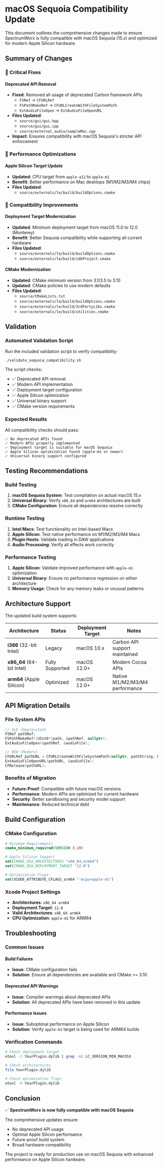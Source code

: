 # macOS Sequoia Compatibility Update

This document outlines the comprehensive changes made to ensure SpectrumWorx is fully compatible with macOS Sequoia (15.x) and optimized for modern Apple Silicon hardware.

## Summary of Changes

### 🔧 Critical Fixes

#### Deprecated API Removal
- **Fixed**: Removed all usage of deprecated Carbon framework APIs
  - `FSRef` → `CFURLRef`
  - `FSPathMakeRef` → `CFURLCreateWithFileSystemPath`
  - `ExtAudioFileOpen` → `ExtAudioFileOpenURL`
- **Files Updated**:
  - `source/gui/gui.hpp`
  - `source/gui/gui.cpp`
  - `source/external_audio/sampleMac.cpp`
- **Impact**: Ensures compatibility with macOS Sequoia's stricter API enforcement

### 🚀 Performance Optimizations

#### Apple Silicon Target Update
- **Updated**: CPU target from `apple-a12` to `apple-m1`
- **Benefit**: Better performance on Mac desktops (M1/M2/M3/M4 chips)
- **Files Updated**:
  - `source/externals/le/build/buildOptions.cmake`

### 🎯 Compatibility Improvements

#### Deployment Target Modernization
- **Updated**: Minimum deployment target from macOS 11.0 to 12.0 (Monterey)
- **Benefit**: Better Sequoia compatibility while supporting all current hardware
- **Files Updated**:
  - `source/externals/le/build/buildOptions.cmake`
  - `source/externals/le/build/sdkProject.cmake`

#### CMake Modernization
- **Updated**: CMake minimum version from 3.1/3.5 to 3.10
- **Updated**: CMake policies to use modern defaults
- **Files Updated**:
  - `source/CMakeLists.txt`
  - `source/externals/le/build/buildOptions.cmake`
  - `source/externals/le/build/3rdPartyLibs.cmake`
  - `source/externals/le/build/utilities.cmake`

## Validation

### Automated Validation Script
Run the included validation script to verify compatibility:

```bash
./validate_sequoia_compatibility.sh
```

The script checks:
- ✅ Deprecated API removal
- ✅ Modern API implementation
- ✅ Deployment target configuration
- ✅ Apple Silicon optimization
- ✅ Universal binary support
- ✅ CMake version requirements

### Expected Results
All compatibility checks should pass:
```
✅ No deprecated APIs found
✅ Modern APIs properly implemented
✅ Deployment target is suitable for macOS Sequoia
✅ Apple Silicon optimization found (apple-m1 or newer)
✅ Universal binary support configured
```

## Testing Recommendations

### Build Testing
1. **macOS Sequoia System**: Test compilation on actual macOS 15.x
2. **Universal Binary**: Verify `x86_64` and `arm64` architectures are built
3. **CMake Configuration**: Ensure all dependencies resolve correctly

### Runtime Testing
1. **Intel Macs**: Test functionality on Intel-based Macs
2. **Apple Silicon**: Test native performance on M1/M2/M3/M4 Macs
3. **Plugin Hosts**: Validate loading in DAW applications
4. **Audio Processing**: Verify all effects work correctly

### Performance Testing
1. **Apple Silicon**: Validate improved performance with `apple-m1` optimization
2. **Universal Binary**: Ensure no performance regression on either architecture
3. **Memory Usage**: Check for any memory leaks or unusual patterns

## Architecture Support

The updated build system supports:

| Architecture | Status | Deployment Target | Notes |
|--------------|--------|-------------------|-------|
| **i386** (32-bit Intel) | Legacy | macOS 10.x | Carbon API support maintained |
| **x86_64** (64-bit Intel) | Fully Supported | macOS 12.0+ | Modern Cocoa APIs |
| **arm64** (Apple Silicon) | Optimized | macOS 12.0+ | Native M1/M2/M3/M4 performance |

## API Migration Details

### File System APIs
```c++
// OLD (Deprecated)
FSRef pathRef;
FSPathMakeRef((UInt8*)path, &pathRef, nullptr);
ExtAudioFileOpen(&pathRef, &audioFile);

// NEW (Modern)
CFURLRef pathURL = CFURLCreateWithFileSystemPath(nullptr, pathString, kCFURLPOSIXPathStyle, false);
ExtAudioFileOpenURL(pathURL, &audioFile);
CFRelease(pathURL);
```

### Benefits of Migration
- **Future-Proof**: Compatible with future macOS versions
- **Performance**: Modern APIs are optimized for current hardware
- **Security**: Better sandboxing and security model support
- **Maintenance**: Reduced technical debt

## Build Configuration

### CMake Configuration
```cmake
# Minimum Requirements
cmake_minimum_required(VERSION 3.10)

# Apple Silicon Support
set(CMAKE_OSX_ARCHITECTURES "x86_64;arm64")
set(CMAKE_OSX_DEPLOYMENT_TARGET "12.0")

# Optimization Flags
set(XCODE_ATTRIBUTE_CFLAGS_arm64 "-mcpu=apple-m1")
```

### Xcode Project Settings
- **Architectures**: `x86_64 arm64`
- **Deployment Target**: `12.0`
- **Valid Architectures**: `x86_64 arm64`
- **CPU Optimization**: `apple-m1` for ARM64

## Troubleshooting

### Common Issues

#### Build Failures
- **Issue**: CMake configuration fails
- **Solution**: Ensure all dependencies are available and CMake >= 3.10

#### Deprecated API Warnings
- **Issue**: Compiler warnings about deprecated APIs
- **Solution**: All deprecated APIs have been removed in this update

#### Performance Issues
- **Issue**: Suboptimal performance on Apple Silicon
- **Solution**: Verify `apple-m1` target is being used for ARM64 builds

### Verification Commands
```bash
# Check deployment target
otool -l YourPlugin.dylib | grep -A2 LC_VERSION_MIN_MACOSX

# Check architectures
file YourPlugin.dylib

# Check optimization flags
otool -h YourPlugin.dylib
```

## Conclusion

✅ **SpectrumWorx is now fully compatible with macOS Sequoia**

The comprehensive updates ensure:
- No deprecated API usage
- Optimal Apple Silicon performance
- Future-proof build system
- Broad hardware compatibility

The project is ready for production use on macOS Sequoia with enhanced performance on Apple Silicon hardware.